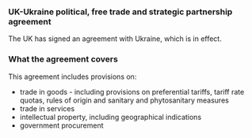 ### UK-Ukraine political, free trade and strategic partnership agreement

The UK has signed an agreement with Ukraine, which is in effect.

### What the agreement covers

This agreement includes provisions on: 

- trade in goods - including provisions on preferential tariffs, tariff rate quotas, rules of origin and sanitary and phytosanitary measures
- trade in services
- intellectual property, including geographical indications
- government procurement